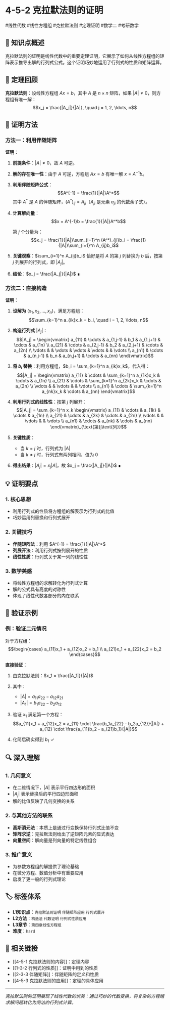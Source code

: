 # 4-5-2 克拉默法则的证明

#线性代数 #线性方程组 #克拉默法则 #定理证明 #数学二 #考研数学

## 📌 知识点概述

克拉默法则的证明是线性代数中的重要定理证明，它展示了如何从线性方程组的矩阵表示推导出解的行列式公式。这个证明巧妙地运用了行列式的性质和矩阵运算。

## 📝 定理回顾

**克拉默法则**：设线性方程组 $Ax = b$，其中 $A$ 是 $n \times n$ 矩阵，如果 $|A| \neq 0$，则方程组有唯一解：
$$x_j = \frac{|A_j|}{|A|}, \quad j = 1, 2, \ldots, n$$

## 🎯 证明方法

### 方法一：利用伴随矩阵

**证明**：

1. **前提条件**：$|A| \neq 0$，故 $A$ 可逆。

2. **解的存在唯一性**：由于 $A$ 可逆，方程组 $Ax = b$ 有唯一解 $x = A^{-1}b$。

3. **利用伴随矩阵公式**：
   $$A^{-1} = \frac{1}{|A|}A^*$$
   其中 $A^*$ 是 $A$ 的伴随矩阵，$(A^*)_{ij} = A_{ji}$（$A_{ji}$ 是元素 $a_{ji}$ 的代数余子式）。

4. **计算解向量**：
   $$x = A^{-1}b = \frac{1}{|A|}A^*b$$
   
   第 $j$ 个分量为：
   $$x_j = \frac{1}{|A|}\sum_{i=1}^n (A^*)_{ji}b_i = \frac{1}{|A|}\sum_{i=1}^n A_{ij}b_i$$

5. **关键观察**：$\sum_{i=1}^n A_{ij}b_i$ 恰好是将 $A$ 的第 $j$ 列替换为 $b$ 后，按第 $j$ 列展开的行列式，即 $|A_j|$。

6. **结论**：$x_j = \frac{|A_j|}{|A|}$ ∎

### 方法二：直接构造

**证明**：

1. **设解为** $(x_1, x_2, \ldots, x_n)$，满足方程组：
   $$\sum_{k=1}^n a_{ik}x_k = b_i, \quad i = 1, 2, \ldots, n$$

2. **构造行列式** $|A_j|$：
   $$|A_j| = \begin{vmatrix}
   a_{11} & \cdots & a_{1,j-1} & b_1 & a_{1,j+1} & \cdots & a_{1n} \\
   a_{21} & \cdots & a_{2,j-1} & b_2 & a_{2,j+1} & \cdots & a_{2n} \\
   \vdots & & \vdots & \vdots & \vdots & & \vdots \\
   a_{n1} & \cdots & a_{n,j-1} & b_n & a_{n,j+1} & \cdots & a_{nn}
   \end{vmatrix}$$

3. **将 $b_i$ 替换**：利用方程组，$b_i = \sum_{k=1}^n a_{ik}x_k$，代入得：
   $$|A_j| = \begin{vmatrix}
   a_{11} & \cdots & \sum_{k=1}^n a_{1k}x_k & \cdots & a_{1n} \\
   a_{21} & \cdots & \sum_{k=1}^n a_{2k}x_k & \cdots & a_{2n} \\
   \vdots & & \vdots & & \vdots \\
   a_{n1} & \cdots & \sum_{k=1}^n a_{nk}x_k & \cdots & a_{nn}
   \end{vmatrix}$$

4. **利用行列式的线性性**：按第 $j$ 列展开：
   $$|A_j| = \sum_{k=1}^n x_k \begin{vmatrix}
   a_{11} & \cdots & a_{1k} & \cdots & a_{1n} \\
   a_{21} & \cdots & a_{2k} & \cdots & a_{2n} \\
   \vdots & & \vdots & & \vdots \\
   a_{n1} & \cdots & a_{nk} & \cdots & a_{nn}
   \end{vmatrix}_{\text{第}j\text{列}}$$

5. **关键性质**：
   - 当 $k = j$ 时，行列式为 $|A|$
   - 当 $k \neq j$ 时，行列式有两列相同，值为 0

6. **得出结果**：$|A_j| = x_j|A|$，故 $x_j = \frac{|A_j|}{|A|}$ ∎

## 💡 证明要点

### 1. 核心思想
- 利用行列式的性质将方程组的解表示为行列式的比值
- 巧妙运用列替换和行列式展开

### 2. 关键技巧
- **伴随矩阵法**：利用 $A^{-1} = \frac{1}{|A|}A^*$
- **列展开法**：利用行列式按列展开的性质
- **线性性质**：行列式关于某一列的线性性

### 3. 数学美感
- 将线性方程组的求解转化为行列式计算
- 解的公式具有高度的对称性
- 体现了线性代数各部分的内在联系

## 📐 验证示例

### 例：验证二元情况
对于方程组：
$$\begin{cases}
a_{11}x_1 + a_{12}x_2 = b_1 \\
a_{21}x_1 + a_{22}x_2 = b_2
\end{cases}$$

**直接验证**：
1. 由克拉默法则：$x_1 = \frac{|A_1|}{|A|}$

2. 其中：
   - $|A| = a_{11}a_{22} - a_{12}a_{21}$
   - $|A_1| = b_1a_{22} - b_2a_{12}$

3. 验证 $x_1$ 满足第一个方程：
   $$a_{11}x_1 + a_{12}x_2 = a_{11} \cdot \frac{b_1a_{22} - b_2a_{12}}{|A|} + a_{12} \cdot \frac{a_{11}b_2 - a_{21}b_1}{|A|}$$
   
4. 化简后确实得到 $b_1$ ✓

## 🔍 深入理解

### 1. 几何意义
- 在二维情况下，$|A|$ 表示平行四边形的面积
- $|A_j|$ 表示替换后的平行四边形面积
- 解的比值反映了几何变换的关系

### 2. 与其他方法的联系
- **高斯消元法**：本质上是通过行变换保持行列式比值不变
- **矩阵求逆**：克拉默法则给出了逆矩阵元素的显式表达
- **向量空间**：解向量是列向量的特定线性组合

### 3. 推广意义
- 为参数方程组的解提供了理论基础
- 在微分方程、数值分析中有重要应用
- 启发了更一般的行列式理论

## 🏷️ 标签体系

- **L1知识点**：`克拉默法则证明` `伴随矩阵应用` `行列式展开`
- **L2方法**：`构造法` `代数证明` `行列式性质应用`
- **L3章节**：`第四章线性方程组`
- **难度**：`hard`

## 🔗 相关链接

- [[4-5-1 克拉默法则的内容]]：定理内容
- [[1-3-2 行列式的性质]]：证明中用到的性质
- [[2-3-3 伴随矩阵]]：伴随矩阵的定义和性质
- [[4-5-3 克拉默法则的应用]]：定理的具体应用

---

*克拉默法则的证明展现了线性代数的优美：通过巧妙的代数变换，将复杂的方程组求解问题转化为简洁的行列式计算。*